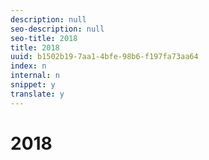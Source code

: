 ```yaml
---
description: null
seo-description: null
seo-title: 2018
title: 2018
uuid: b1502b19-7aa1-4bfe-98b6-f197fa73aa64
index: n
internal: n
snippet: y
translate: y
---
```


# 2018



